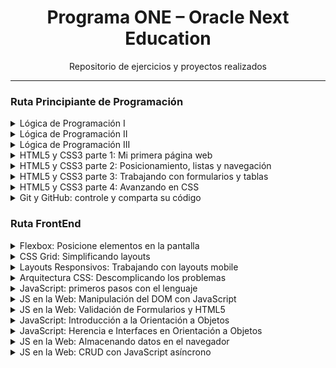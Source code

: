 <h1 align="center">Programa ONE – Oracle Next Education</h1>
<p align="center">Repositorio de ejercicios y proyectos realizados</p>
<hr>
<h3><strong>Ruta Principiante de Programación</strong></h3>
<details>
  <summary>Lógica de Programación I</summary>
  <ol>
    <li><a href="/ruta-principiante-programacion/logica-uno/introduccion-p1.html">Introducción parte I</a></li>
    <li><a href="/ruta-principiante-programacion/logica-uno/introduccion-p2.html">Introducción parte II</a></li>
    <li><a href="/ruta-principiante-programacion/logica-uno/variables.html">Variables</a></li>
    <li><a href="/ruta-principiante-programacion/logica-uno/calculo_consumo.html">Ejercicio: Consumo Combustible</a></li>
    <li><a href="/ruta-principiante-programacion/logica-uno/funciones.html">Funciones</a></li>
    <li><a href="/ruta-principiante-programacion/logica-uno/imc.html">Ejercicio: Calculo IMC</a></li>
  </ol>
</details>
<details>
  <summary>Lógica de Programación II</summary>
  <ol>
    <li><a href="/ruta-principiante-programacion/logica-dos/imc.html">Ejercicio: Calculo IMC</a></li>
    <li><a href="/ruta-principiante-programacion/logica-dos/futbol.html">Ejercicio: Calculo Futbol</a></li>
    <li><a href="/ruta-principiante-programacion/logica-dos/mundial.html">Ejercicio: Mundiales de Futbol</a></li>
    <li><a href="/ruta-principiante-programacion/logica-dos/tablas-multiplicar.html">Ejercicio: Tablas de Multiplicar</a></li>
    <li><a href="/ruta-principiante-programacion/logica-dos/promedio.html">Ejercicio: Promedio</a></li>
    <li><a href="/ruta-principiante-programacion/logica-dos/numeros-pares.html">Ejercicio: Numeros Pares</a></li>
    <li><a href="/ruta-principiante-programacion/logica-dos/juego_adivina.html">Ejercicio: Adivinar Número Simple</a></li>
    <li><a href="/ruta-principiante-programacion/logica-dos/estrella.html">Ejercicio: Figura con Iteraciones</a></li>
    <li><a href="/ruta-principiante-programacion/logica-dos/simulacion-login.html">Ejercicio: Simulación de Login</a></li>
    <li><a href="/ruta-principiante-programacion/logica-dos/juego-secreto3.html">Ejercicio: Adivinar Número</a></li>
  </ol>
</details>
<details>
  <summary>Lógica de Programación III</summary>
  <ol>
    <li><a href="/ruta-principiante-programacion/logica-tres/bandera.html">Ejercicio: Canvas Simple</a></li>
    <li><a href="/ruta-principiante-programacion/logica-tres/creeper.html">Ejercicio: Dibujo Creeper</a></li>
    <li><a href="/ruta-principiante-programacion/logica-tres/escuadra.html">Ejercicio: Dibujo Triangulo</a></li>
    <li><a href="/ruta-principiante-programacion/logica-tres/canvas.html">Ejercicio: Dibujo con Iteraciones</a></li>
    <li><a href="/ruta-principiante-programacion/logica-tres/canvas-circulo.html">Ejercicio: Dibujo Circulos</a></li>
    <li><a href="/ruta-principiante-programacion/logica-tres/grafica-barras.html">Ejercicio: Dibujo Grafica de Barras</a></li>
    <li><a href="/ruta-principiante-programacion/logica-tres/canvas-click.html">Ejercicio: Dibujo con Clic Izquierdo</a></li>
    <li><a href="/ruta-principiante-programacion/logica-tres/canvas-click-2.html">Ejercicio: Dibujo con Click Derecho</a></li>
    <li><a href="/ruta-principiante-programacion/logica-tres/dibujar-automatico.html">Ejercicio: Dibujo Automático</a></li>
    <li><a href="/ruta-principiante-programacion/logica-tres/juego-tiro-blanco.html">Ejercicio: Tiro al Blanco</a></li>
    <li><a href="/ruta-principiante-programacion/logica-tres/dibujar-mouse/index.html">Ejercicio: Dibujo Pincel</a></li>
  </ol>
</details>
<details>
  <summary>HTML5 y CSS3 parte 1: Mi primera página web</summary>
  <ol>
    <li><a href="/ruta-principiante-programacion/html-css-uno/barberia">Web Barbería</a></li>
  </ol>
</details>
<details>
  <summary>HTML5 y CSS3 parte 2: Posicionamiento, listas y navegación</summary>
  <ol>
    <li><a href="/ruta-principiante-programacion/html-css-dos/barberia">Web Barbería</a></li>
  </ol>
</details>
<details>
  <summary>HTML5 y CSS3 parte 3: Trabajando con formularios y tablas</summary>
  <ol>
    <li><a href="/ruta-principiante-programacion/html-css-tres/barberia">Web Barbería</a></li>
  </ol>
</details>
<details>
  <summary>HTML5 y CSS3 parte 4: Avanzando en CSS</summary>
  <ol>
    <li><a href="/ruta-principiante-programacion/html-css-cuatro/barberia">Web Barbería</a></li>
  </ol>
</details>
<details>
  <summary>Git y GitHub: controle y comparta su código</summary>
  <ol>
    <li><a href="/ruta-principiante-programacion/git-github">Proyecto</a></li>
  </ol>
</details>

<h3><strong>Ruta FrontEnd</strong></h3>
<details>
  <summary>Flexbox: Posicione elementos en la pantalla</summary>
  <ol>
    <li><a href="/ruta-frontend/flexbox">Proyecto</a></li>
  </ol>
</details>
<details>
  <summary>CSS Grid: Simplificando layouts</summary>
  <ol>
    <li><a href="/ruta-frontend/css-grid-layout/alura-store">Proyecto</a></li>
  </ol>
</details>
<details>
  <summary>Layouts Responsivos: Trabajando con layouts mobile</summary>
  <ol>
    <li><a href="/ruta-frontend/layouts-responsive">Proyecto</a></li>
  </ol>
</details>
<details>
  <summary>Arquitectura CSS: Descomplicando los problemas</summary>
  <ol>
    <li><a href="/ruta-frontend/arquitectura-css">Proyecto</a></li>
  </ol>
</details>
<details>
  <summary>JavaScript: primeros pasos con el lenguaje</summary>
  <ol>
    <li><a href="/ruta-frontend/js-primeros-pasos">Ejercicios</a></li>
  </ol>
</details>
<details>
  <summary>JS en la Web: Manipulación del DOM con JavaScript</summary>
  <ol>
    <li><a href="/ruta-frontend/js-dom">Proyecto</a></li>
  </ol>
</details>
<details>
  <summary>JS en la Web: Validación de Formularios y HTML5</summary>
  <ol>
    <li><a href="/ruta-frontend/js-validacion-forms">Proyecto</a></li>
  </ol>
</details>
<details>
  <summary>JavaScript: Introducción a la Orientación a Objetos</summary>
  <ol>
    <li><a href="/ruta-frontend/js-poo">Proyecto</a></li>
  </ol>
</details>
<details>
  <summary>JavaScript: Herencia e Interfaces en Orientación a Objetos</summary>
  <ol>
    <li><a href="/ruta-frontend/js-herencia-interfaces">Proyecto</a></li>
  </ol>
</details>
<details>
  <summary>JS en la Web: Almacenando datos en el navegador</summary>
  <ol>
    <li><a href="/ruta-frontend/js-storage">Proyecto</a></li>
  </ol>
</details>
<details>
  <summary>JS en la Web: CRUD con JavaScript asíncrono</summary>
  <ol>
    <li><a href="/ruta-frontend/js-crud">Proyecto</a></li>
  </ol>
</details>